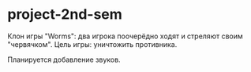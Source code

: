 # project-2nd-sem

Клон игры "Worms": два игрока поочерёдно ходят и стреляют своим "червячком". Цель игры: уничтожить противника.

Планируется добавление звуков.
